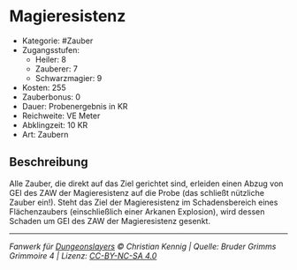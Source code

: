 # Magieresistenz

- Kategorie: #Zauber
- Zugangsstufen:
  - Heiler: 8
  - Zauberer: 7
  - Schwarzmagier: 9
- Kosten: 255
- Zauberbonus: 0
- Dauer: Probenergebnis in KR
- Reichweite: VE Meter
- Abklingzeit: 10 KR
- Art: Zaubern

## Beschreibung

Alle Zauber, die direkt auf das Ziel gerichtet sind, erleiden einen Abzug von GEI des ZAW der Magieresistenz auf die Probe (das schließt nützliche Zauber ein!). Steht das Ziel der Magieresistenz im Schadensbereich eines Flächenzaubers (einschließlich einer Arkanen Explosion), wird dessen Schaden um GEI des ZAW der Magieresistenz gesenkt.

---

_Fanwerk für [Dungeonslayers](https://www.dungeonslayers.net/) © Christian Kennig | Quelle: Bruder Grimms Grimmoire 4 | Lizenz: [CC-BY-NC-SA 4.0](https://creativecommons.org/licenses/by-nc-sa/4.0/deed.de)_
